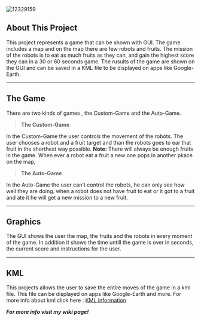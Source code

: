 ![12329159](https://user-images.githubusercontent.com/57680696/72753720-42640200-3bf8-11ea-9abd-fcc32b8fbd90.jpg)

## About This Project 
This project represents a game that can be shown with GUI.
The game includes a map and on the map there are few robots and fruits.
The mission of the robots is to eat as much fruits as they can, and gain the highest score they can in a 30 or 60 seconds game.
The rusults of the game are shown on the GUI and can be saved in a KML file to be displayed on apps like Google-Earth.


----------


## The Game

There are two kinds of games , the Custom-Game and the Auto-Game.
 

> **The Custom-Game**

In the Custom-Game the user controls the movement of the robots.
The user chooses a robot and a fruit target and than the robots goes to ear that fruit in the shorthest way possible.
**Note:** There will always be enough fruits in the game. When ever a robot eat a fruit a new one pops in another pkace on the map,

> **The Auto-Game**

In the Auto-Game the user can't control the robots, he can only see how well they are doing. when a robot does not have fruit to eat or it got to a fruit and ate it he will get a new mission to a new fruit.

----------
## Graphics
The GUI shows the user the map, the fruits and the robots in every moment of the game. In addition it shows the time untill the game is over in seconds, the current score and instructions for the user.


    


----------

KML
-------

This projects allows the user to save the entire moves of the game in a kml file. This file can be displayed on apps like Google-Earth and more.
For more info about kml click here : [KML information](https://developers.google.com/kml/documentation/kml_tut)



***For more info visit my wiki page!***



